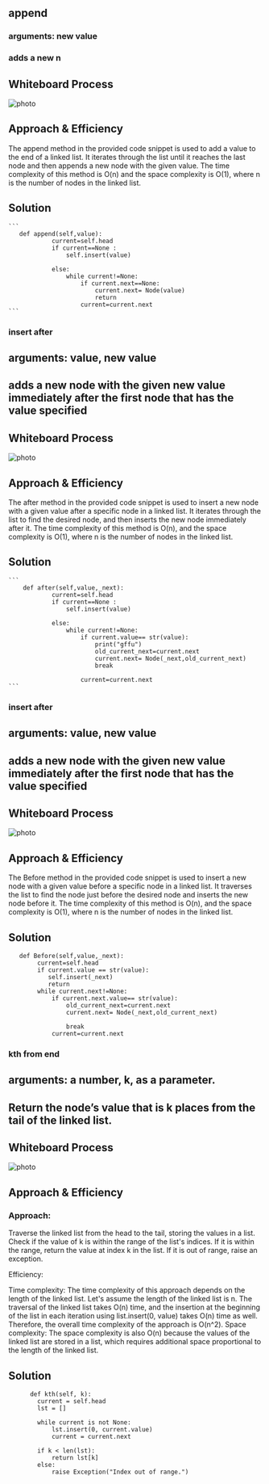 ## append
### arguments: new value
### adds a new n

## Whiteboard Process
![photo](https://user-images.githubusercontent.com/125550572/238453626-ea57dca8-adcb-4a93-92aa-63c3805d1283.jpg)
## Approach & Efficiency

The append method in the provided code snippet is used to add a value to the end of a linked list. It iterates through the list until it reaches the last node and then appends a new node with the given value. The time complexity of this method is O(n) and the space complexity is O(1), where n is the number of nodes in the linked list.
## Solution
    ```
       def append(self,value):
                current=self.head
                if current==None :
                    self.insert(value)
                    
                else:
                    while current!=None:
                        if current.next==None:
                            current.next= Node(value)
                            return
                        current=current.next
    ```

### insert after
## arguments: value, new value
## adds a new node with the given new value immediately after the first node that has the value specified

## Whiteboard Process
![photo](https://user-images.githubusercontent.com/125550572/238453699-6b1431cc-d806-427d-8450-7a598cda9216.jpg)
## Approach & Efficiency

The after method in the provided code snippet is used to insert a new node with a given value after a specific node in a linked list. It iterates through the list to find the desired node, and then inserts the new node immediately after it. The time complexity of this method is O(n), and the space complexity is O(1), where n is the number of nodes in the linked list.
## Solution
    ```
        def after(self,value,_next):
                current=self.head
                if current==None :
                    self.insert(value)
                    
                else:
                    while current!=None:   
                        if current.value== str(value):
                            print("gffu")
                            old_current_next=current.next
                            current.next= Node(_next,old_current_next)
                            break 
                        
                        current=current.next
    ```


### insert after
## arguments: value, new value
## adds a new node with the given new value immediately after the first node that has the value specified

## Whiteboard Process
![photo](https://user-images.githubusercontent.com/125550572/238453699-6b1431cc-d806-427d-8450-7a598cda9216.jpg)
## Approach & Efficiency


The Before method in the provided code snippet is used to insert a new node with a given value before a specific node in a linked list. It traverses the list to find the node just before the desired node and inserts the new node before it. The time complexity of this method is O(n), and the space complexity is O(1), where n is the number of nodes in the linked list.
## Solution
```
   def Before(self,value,_next):
        current=self.head
        if current.value == str(value):
           self.insert(_next) 
           return
        while current.next!=None:   
            if current.next.value== str(value):
                old_current_next=current.next
                current.next= Node(_next,old_current_next)
                
                break 
            current=current.next                
```                    


### kth from end
## arguments: a number, k, as a parameter.
## Return the node’s value that is k places from the tail of the linked list.


## Whiteboard Process
![photo](https://user-images.githubusercontent.com/125550572/238771864-7db8c603-de0d-48b1-a00d-799c406599b5.jpg/238453699-6b1431cc-d806-427d-8450-7a598cda9216.jpg)
## Approach & Efficiency

### Approach:

Traverse the linked list from the head to the tail, storing the values in a list.
Check if the value of k is within the range of the list's indices.
If it is within the range, return the value at index k in the list.
If it is out of range, raise an exception.

Efficiency:

Time complexity: The time complexity of this approach depends on the length of the linked list. Let's assume the length of the linked list is n. The traversal of the linked list takes O(n) time, and the insertion at the beginning of the list in each iteration using list.insert(0, value) takes O(n) time as well. Therefore, the overall time complexity of the approach is O(n^2).
Space complexity: The space complexity is also O(n) because the values of the linked list are stored in a list, which requires additional space proportional to the length of the linked list.
## Solution
```
      def kth(self, k):
        current = self.head
        lst = []

        while current is not None:
            lst.insert(0, current.value)
            current = current.next

        if k < len(lst):
            return lst[k]
        else:
            raise Exception("Index out of range.")              
```                    
                
                
                    
            
        
                       
            
    
